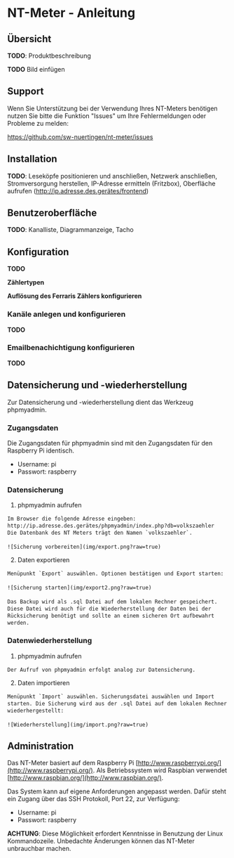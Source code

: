 # NT-Meter - Anleitung

## Übersicht

**TODO**: Produktbeschreibung

**TODO** Bild einfügen


## Support

Wenn Sie Unterstützung bei der Verwendung Ihres NT-Meters benötigen nutzen Sie bitte die Funktion "Issues" um Ihre Fehlermeldungen oder Probleme zu melden:

https://github.com/sw-nuertingen/nt-meter/issues


## Installation

**TODO**: Leseköpfe positionieren und anschließen, Netzwerk anschließen, Stromversorgung herstellen, IP-Adresse ermitteln (Fritzbox), Oberfläche aufrufen (http://ip.adresse.des.gerätes/frontend)


## Benutzeroberfläche

**TODO**: Kanalliste, Diagrammanzeige, Tacho


## Konfiguration

**TODO**

**Zählertypen**

**Auflösung des Ferraris Zählers konfigurieren**

### Kanäle anlegen und konfigurieren

**TODO**

### Emailbenachichtigung konfigurieren

**TODO**


## Datensicherung und -wiederherstellung

Zur Datensicherung und -wiederherstellung dient das Werkzeug phpmyadmin.

### Zugangsdaten

Die Zugangsdaten für phpmyadmin sind mit den Zugangsdaten für den Raspberry Pi identisch.

  - Username: pi
  - Passwort: raspberry

### Datensicherung

  1. phpmyadmin aufrufen

    Im Browser die folgende Adresse eingeben: http://ip.adresse.des.gerätes/phpmyadmin/index.php?db=volkszaehler
    Die Datenbank des NT Meters trägt den Namen `volkszaehler`.

    ![Sicherung vorbereiten](img/export.png?raw=true)

  2. Daten exportieren

    Menüpunkt `Export` auswählen. Optionen bestätigen und Export starten:

    ![Sicherung starten](img/export2.png?raw=true)

    Das Backup wird als .sql Datei auf dem lokalen Rechner gespeichert. Diese Datei wird auch für die Wiederherstellung der Daten bei der Rücksicherung benötigt und sollte an einem sicheren Ort aufbewahrt werden.

### Datenwiederherstellung

  1. phpmyadmin aufrufen

    Der Aufruf von phpmyadmin erfolgt analog zur Datensicherung.

  2. Daten importieren

	Menüpunkt `Import` auswählen. Sicherungsdatei auswählen und Import starten. Die Sicherung wird aus der .sql Datei auf dem lokalen Rechner wiederhergestellt:

	![Wiederherstellung](img/import.png?raw=true)


## Administration

Das NT-Meter basiert auf dem Raspberry Pi [http://www.raspberrypi.org/](http://www.raspberrypi.org/). Als Betriebssystem wird Raspbian verwendet [http://www.raspbian.org/](http://www.raspbian.org/).

Das System kann auf eigene Anforderungen angepasst werden. Dafür steht ein Zugang über das SSH Protokoll, Port 22, zur Verfügung:

  - Username: pi
  - Passwort: raspberry

**ACHTUNG**: Diese Möglichkeit erfordert Kenntnisse in Benutzung der Linux Kommandozeile. Unbedachte Änderungen können das NT-Meter unbrauchbar machen.
